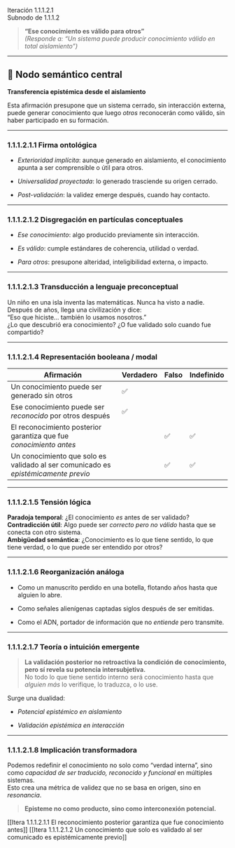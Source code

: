 Iteración 1.1.1.2.1  
Subnodo de 1.1.1.2

> **“Ese conocimiento es válido para otros”**  
> _(Responde a: “Un sistema puede producir conocimiento válido en total aislamiento”)_

---

## 🧠 Nodo semántico central

**Transferencia epistémica desde el aislamiento**

Esta afirmación presupone que un sistema cerrado, sin interacción externa, puede generar conocimiento que luego _otros_ reconocerán como válido, sin haber participado en su formación.

---

### 1.1.1.2.1.1 Firma ontológica

- _Exterioridad implícita_: aunque generado en aislamiento, el conocimiento apunta a ser comprensible o útil para otros.
    
- _Universalidad proyectada_: lo generado trasciende su origen cerrado.
    
- _Post-validación_: la validez emerge después, cuando hay contacto.
    

---

### 1.1.1.2.1.2 Disgregación en partículas conceptuales

- _Ese conocimiento_: algo producido previamente sin interacción.
    
- _Es válido_: cumple estándares de coherencia, utilidad o verdad.
    
- _Para otros_: presupone alteridad, inteligibilidad externa, o impacto.
    

---

### 1.1.1.2.1.3 Transducción a lenguaje preconceptual

Un niño en una isla inventa las matemáticas. Nunca ha visto a nadie.  
Después de años, llega una civilización y dice:  
“Eso que hiciste… también lo usamos nosotros.”  
¿Lo que descubrió era conocimiento? ¿O fue validado solo cuando fue compartido?

---

### 1.1.1.2.1.4 Representación booleana / modal

| Afirmación                                                                         | Verdadero | Falso | Indefinido |
| ---------------------------------------------------------------------------------- | --------- | ----- | ---------- |
| Un conocimiento puede ser generado sin otros                                       | ✅         |       |            |
| Ese conocimiento puede ser _reconocido_ por otros después                          | ✅         |       |            |
| El reconocimiento posterior garantiza que fue _conocimiento antes_                 |           | ✅     | ✅          |
| Un conocimiento que solo es validado al ser comunicado es _epistémicamente previo_ |           | ✅     | ✅          |

---

### 1.1.1.2.1.5 Tensión lógica

**Paradoja temporal**: ¿El conocimiento _es_ antes de ser validado?  
**Contradicción útil**: Algo puede ser _correcto pero no válido_ hasta que se conecta con otro sistema.  
**Ambigüedad semántica**: ¿Conocimiento es lo que tiene sentido, lo que tiene verdad, o lo que puede ser entendido por otros?

---

### 1.1.1.2.1.6 Reorganización análoga

- Como un manuscrito perdido en una botella, flotando años hasta que alguien lo abre.
    
- Como señales alienígenas captadas siglos después de ser emitidas.
    
- Como el ADN, portador de información que no _entiende_ pero transmite.
    

---

### 1.1.1.2.1.7 Teoría o intuición emergente

> **La validación posterior no retroactiva la condición de conocimiento, pero sí revela su potencia intersubjetiva.**  
> No todo lo que tiene sentido interno será conocimiento hasta que _alguien más_ lo verifique, lo traduzca, o lo use.

Surge una dualidad:

- _Potencial epistémico en aislamiento_
    
- _Validación epistémica en interacción_
    

---

### 1.1.1.2.1.8 Implicación transformadora

Podemos redefinir el conocimiento no solo como “verdad interna”, sino como _capacidad de ser traducido, reconocido y funcional_ en múltiples sistemas.  
Esto crea una métrica de validez que no se basa en origen, sino en _resonancia_.

> **Episteme no como producto, sino como interconexión potencial.**

[[Itera 1.1.1.2.1.1 El reconocimiento posterior garantiza que fue conocimiento antes]]
[[Itera 1.1.1.2.1.2 Un conocimiento que solo es validado al ser comunicado es epistémicamente previo]]